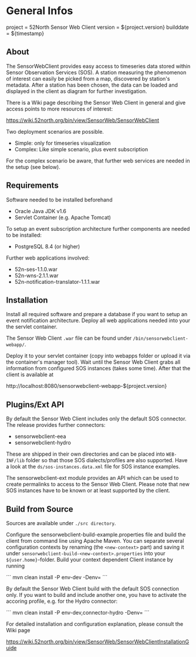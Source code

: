 # General Infos

project = 52North Sensor Web Client
version = ${project.version}
builddate = ${timestamp}


## About

The SensorWebClient provides easy access to timeseries data stored within 
Sensor Observation Services (SOS). A station measuring the phenomenon of 
interest can easily be picked from a map, discovered by station's metadata. 
After a station has been chosen, the data can be loaded and displayed in 
the client as diagram for further investigation.

There is a Wiki page describing the Sensor Web Client in general and give
access points to more resources of interest:

  https://wiki.52north.org/bin/view/SensorWeb/SensorWebClient
  
Two deployment scenarios are possible.
 
 * Simple: only for timeseries visualization
 * Complex: Like simple scenario, plus event subscription
 
For the complex scenario be aware, that further web services are needed in 
the setup (see below).




## Requirements
Software needed to be installed beforehand

 * Oracle Java JDK v1.6
 * Servlet Container (e.g. Apache Tomcat)

To setup an event subscription architecture further components are needed 
to be installed:

 * PostgreSQL 8.4 (or higher) 

Further web applications involved:
 * 52n-ses-1.1.0.war
 * 52n-wns-2.1.1.war
 * 52n-notification-translator-1.1.1.war




## Installation

Install all required software and prepare a database if you want to setup
an event notification architecture. Deploy all web applications needed into 
your the servlet container. 

The Sensor Web Client `.war` file can be found under `/bin/sensorwebclient-webapp/`.
  
Deploy it to your servlet container (copy into webapps folder or upload it
via the container's manager tool). Wait until the Sensor Web Client grabs
all information from configured SOS instances (takes some time). After that
the client is available at

  http://localhost:8080/sensorwebclient-webapp-${project.version}




## Plugins/Ext API

By default the Sensor Web Client includes only the default SOS connector. The 
release provides further connectors: 

 * sensorwebclient-eea 
 * sensorwebclient-hydro
 
These are shipped in their own directories and can be placed into `WEB-INF/lib`
folder so that those SOS dialects/profiles are also supported. Have a look at
the `ds/sos-instances.data.xml` file for SOS instance examples.

The sensorwebclient-ext module provides an API which can be used to create
permalinks to access to the Sensor Web Client. Please note that new SOS
instances have to be known or at least supported by the client.




## Build from Source

Sources are available under `./src directory`.

Configure the sensorwebclient-build-example.properties file and build the
client from command line using Apache Maven. You can separate several 
configuration contexts by renaming (the `<new-context>` part) and saving it 
under `sensorwebclient-build-<new-context>.properties` into your 
`${user.home}`-folder. Build your context dependent Client instance by running  

´´´
  mvn clean install -P env-dev -Denv=<context>
´´´

By default the Sensor Web Client build with the default SOS connection only.
If you want to build and include another one, you have to activate the 
accoring profile, e.g. for the Hydro connector:

´´´
  mvn clean install -P env-dev,connector-hydro -Denv=<context>
´´´

For detailed installation and configuration explanation, please consult 
the Wiki page

  https://wiki.52north.org/bin/view/SensorWeb/SensorWebClientInstallationGuide


